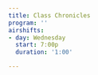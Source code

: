 ```yaml
---
title: Class Chronicles
program: ''
airshifts:
- day: Wednesday
  start: 7:00p
  duration: '1:00'

---
```

